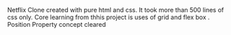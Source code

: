 Netflix Clone created with pure html and css.
It took more than 500 lines of css only.
Core learning from thhis project is uses of grid and flex box .
Position Property concept cleared
